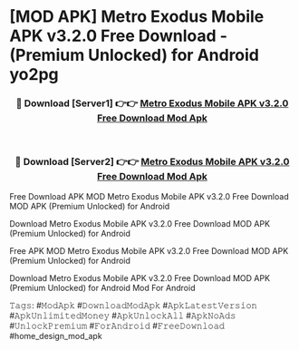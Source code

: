 # [MOD APK] Metro Exodus Mobile APK v3.2.0 Free Download - (Premium Unlocked) for Android yo2pg



<div align="center">
<h3>🔴 Download [Server1] 👉👉 <a href="https://momento.my/?title=Metro_Exodus_Mobile_APK_v3.2.0_Free_Download">Metro Exodus Mobile APK v3.2.0 Free Download Mod Apk</a></h3><br>

<h3>🔴 Download [Server2] 👉👉 <a href="https://momento.my/?title=Metro_Exodus_Mobile_APK_v3.2.0_Free_Download">Metro Exodus Mobile APK v3.2.0 Free Download Mod Apk</a></h3>
</div>



Free Download APK MOD Metro Exodus Mobile APK v3.2.0 Free Download MOD APK (Premium Unlocked) for Android

Download Metro Exodus Mobile APK v3.2.0 Free Download MOD APK (Premium Unlocked) for Android

Free APK MOD Metro Exodus Mobile APK v3.2.0 Free Download MOD APK (Premium Unlocked) for Android

Download Metro Exodus Mobile APK v3.2.0 Free Download MOD APK (Premium Unlocked) for Android Mod For Android

𝚃𝚊𝚐𝚜: #𝙼𝚘𝚍𝙰𝚙𝚔 #𝙳𝚘𝚠𝚗𝚕𝚘𝚊𝚍𝙼𝚘𝚍𝙰𝚙𝚔 #𝙰𝚙𝚔𝙻𝚊𝚝𝚎𝚜𝚝𝚅𝚎𝚛𝚜𝚒𝚘𝚗 #𝙰𝚙𝚔𝚄𝚗𝚕𝚒𝚖𝚒𝚝𝚎𝚍𝙼𝚘𝚗𝚎𝚢 #𝙰𝚙𝚔𝚄𝚗𝚕𝚘𝚌𝚔𝙰𝚕𝚕 #𝙰𝚙𝚔𝙽𝚘𝙰𝚍𝚜 #𝚄𝚗𝚕𝚘𝚌𝚔𝙿𝚛𝚎𝚖𝚒𝚞𝚖 #𝙵𝚘𝚛𝙰𝚗𝚍𝚛𝚘𝚒𝚍 #𝙵𝚛𝚎𝚎𝙳𝚘𝚠𝚗𝚕𝚘𝚊𝚍 #home_design_mod_apk
